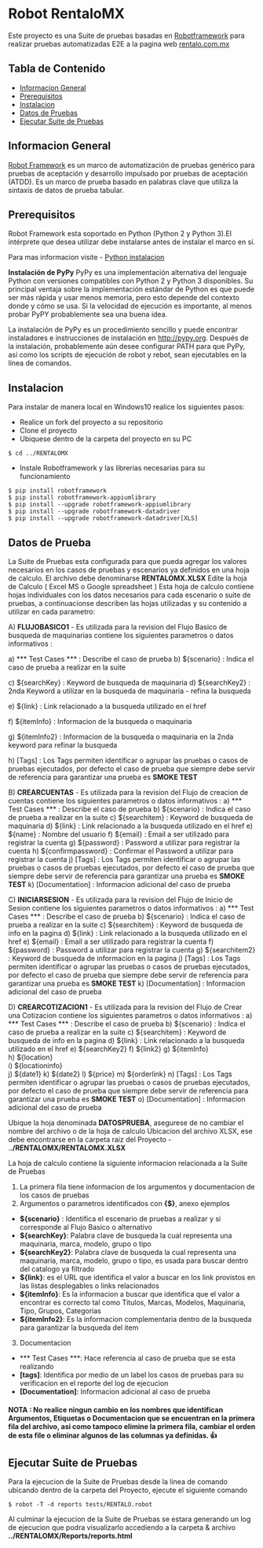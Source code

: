 # Robot RentaloMX

Este proyecto es una Suite de pruebas basadas en [Robotframework](http://www.robotframework.org/) para realizar pruebas automatizadas E2E a la pagina web [rentalo.com.mx](https://rentalo.com.mx)

## Tabla de Contenido
* [Informacion General](#informacion-general)
* [Prerequisitos](#prerequisitos)
* [Instalacion](#instalacion)
* [Datos de Pruebas](#datos-de-prueba)
* [Ejecutar Suite de Pruebas](#ejecutar-suite-de-pruebas)


## Informacion General
[Robot Framework](https://robotframework.org/) es un marco de automatización de pruebas genérico para pruebas de aceptación y desarrollo impulsado por pruebas de aceptación (ATDD). Es un marco de prueba basado en palabras clave que utiliza la sintaxis de datos de prueba tabular.

## Prerequisitos
Robot Framework esta soportado en Python (Python 2 y Python 3).El intérprete que desea utilizar debe instalarse antes de instalar el marco en sí.

Para mas informacion visite - [Python instalacion](https://www.python.org/)

**Instalación de PyPy**
PyPy es una implementación alternativa del lenguaje Python con versiones compatibles con Python 2 y Python 3 disponibles. Su principal ventaja sobre la implementación estándar de Python es que puede ser más rápida y usar menos memoria, pero esto depende del contexto donde y cómo se usa. Si la velocidad de ejecución es importante, al menos probar PyPY probablemente sea una buena idea.

La instalación de PyPy es un procedimiento sencillo y puede encontrar instaladores e instrucciones de instalación en http://pypy.org. Después de la instalación, probablemente aún desee configurar PATH para que PyPy, así como los scripts de ejecución de robot y rebot, sean ejecutables en la línea de comandos.

## Instalacion
Para instalar de manera local en Windows10 realice los siguientes pasos:
- Realice un fork del proyecto a su repositorio
- Clone el proyecto
- Ubiquese dentro de la carpeta del proyecto en su PC
```
$ cd ../RENTALOMX
```
- Instale Robotframework y las librerias necesarias para su funcionamiento
```
$ pip install robotframework
$ pip install robotframework-appiumlibrary
$ pip install --upgrade robotframework-appiumlibrary
$ pip install --upgrade robotframework-datadriver
$ pip install --upgrade robotframework-datadriver[XLS]
```
## Datos de Prueba
La Suite de Pruebas esta configurada para que pueda agregar los valores necesarios en los casos de pruebas y escenarios ya definidos en una hoja de calculo. El archivo debe denominarse **RENTALOMX.XLSX**
Edite la hoja de Calculo ( Excel MS o Google spreadsheet )
Esta hoja de calculo contiene hojas individuales con los datos necesarios para cada escenario o suite de pruebas, a continuacionse describen las hojas utilizadas y su contenido a utilizar en cada parametro:

A) **FLUJOBASICO1** - Es utilizada para la revision del Flujo Basico de busqueda de maquinarias contiene los siguientes parametros o datos informativos :

a) *** Test Cases ***	: Describe el caso de prueba
b) ${scenario}	: Indica el caso de prueba a realizar en la suite

c) ${searchKey}	: Keyword de busqueda de maquinaria
d) ${searchKey2} : 2nda Keyword a utilizar en la busqueda de maquinaria - refina la busqueda	

e) ${link}	: Link relacionado a la busqueda utilizado en el href

f) ${itemInfo}	: Informacion de la busqueda o maquinaria

g) ${itemInfo2}	: Informacion de la busqueda o maquinaria en la 2nda keyword para refinar la busqueda

h) [Tags] : Los Tags permiten identificar o agrupar las pruebas o casos de pruebas ejecutados, por defecto el caso de prueba que siempre debe servir de referencia para garantizar una prueba es **SMOKE TEST**


B) **CREARCUENTAS** - Es utilizada para la revision del Flujo de creacion de cuentas
contiene los siguientes parametros o datos informativos :
a) *** Test Cases ***	: Describe el caso de prueba
b) ${scenario}	: Indica el caso de prueba a realizar en la suite
c) ${searchitem}	: Keyword de busqueda de maquinaria
d) ${link}	: Link relacionado a la busqueda utilizado en el href
e) ${name}	: Nombre del usuario
f) ${email}	: Email a ser utilizado para registrar la cuenta
g) ${password} : Password a utilizar para registrar la cuenta
h) ${confirmpassword} : Confirmar el Password a utilizar para registrar la cuenta
j) [Tags] : Los Tags permiten identificar o agrupar las pruebas o casos de pruebas ejecutados, por defecto el caso de prueba que siempre debe servir de referencia para garantizar una prueba es **SMOKE TEST**
k) [Documentation] : Informacion adicional del caso de prueba

C) **INICIARSESION** - Es utilizada para la revision del Flujo de Inicio de Sesion
contiene los siguientes parametros o datos informativos :
a) *** Test Cases ***	: Describe el caso de prueba
b) ${scenario}	: Indica el caso de prueba a realizar en la suite
c) ${searchitem}	: Keyword de busqueda de info en la pagina
d) ${link}	: Link relacionado a la busqueda utilizado en el href
e) ${email}	: Email a ser utilizado para registrar la cuenta
f) ${password} : Password a utilizar para registrar la cuenta
g) ${searchitem2} : Keyword de busqueda de informacion en la pagina
j) [Tags] : Los Tags permiten identificar o agrupar las pruebas o casos de pruebas ejecutados, por defecto el caso de prueba que siempre debe servir de referencia para garantizar una prueba es **SMOKE TEST**
k) [Documentation] : Informacion adicional del caso de prueba

D) **CREARCOTIZACION1** - Es utilizada para la revision del Flujo de Crear una Cotizacion
contiene los siguientes parametros o datos informativos :
a) *** Test Cases ***	: Describe el caso de prueba
b) ${scenario}	: Indica el caso de prueba a realizar en la suite
c) ${searchitem}	: Keyword de busqueda de info en la pagina
d) ${link}	: Link relacionado a la busqueda utilizado en el href
e) ${searchKey2}
f) ${link2}
g) ${itemInfo}	
h) ${location}	
i) ${locationinfo}	
j) ${date1}	
k) ${date2}	
l) ${price}	
m) ${orderlink}	
n) [Tags] :	Los Tags permiten identificar o agrupar las pruebas o casos de pruebas ejecutados, por defecto el caso de prueba que siempre debe servir de referencia para garantizar una prueba es **SMOKE TEST**
o) [Documentation] : Informacion adicional del caso de prueba

Ubique la hoja denominada **DATOSPRUEBA**, asegurese de no cambiar el nombre del archivo o de la hoja de calculo
Ubicacion del archivo XLSX, ese debe encontrarse en la carpeta raiz del Proyecto - .**./RENTALOMX/RENTALOMX.XLSX**

La hoja de calculo contiene la siguiente informacion relacionada a la Suite de Pruebas
1. La primera fila tiene informacion de los argumentos y documentacion de los casos de pruebas
2. Argumentos o parametros identificados con **{$}**, anexo ejemplos
- **${scenario}** : Identifica el escenario de pruebas a realizar y si corresponde al Flujo Basico o alternativo
- **${searchKey}**: Palabra clave de busqueda la cual representa una maquinaria, marca, modelo, grupo o tipo
- **${searchKey2}**: Palabra clave de busqueda la cual representa una maquinaria, marca, modelo, grupo o tipo, es usada para buscar dentro del catalogo ya filtrado 
- **${link}**: es el URL que identifica el valor a buscar en los link provistos en las listas desplegables o links relacionados
- **${itemInfo}**: Es la informacion a buscar que identifica que el valor a encontrar es correcto tal como Titulos, Marcas, Modelos, Maquinaria, Tipo, Grupos, Categorias
- **${itemInfo2}**: Es la informacion complementaria dentro de la busqueda para garantizar la busqueda del item
3. Documentacion
- *** Test Cases ***: Hace referencia al caso de prueba que se esta realizando
- **[tags]**: Identifica por medio de un label los casos de pruebas para su verificacion en el reporte del log de ejecucion
- **[Documentation]**: Informacion adicional al caso de prueba

#### NOTA : No realice ningun cambio en los nombres que identifican Argumentos, Etiquetas o Documentacion que se encuentran en la primera fila del archivo, asi como tampoco elimine la primera fila, cambiar el orden de esta file o eliminar algunos de las columnas ya definidas. 👍 

## Ejecutar Suite de Pruebas
Para la ejecucion de la Suite de Pruebas desde la linea de comando ubicando dentro de la carpeta del Proyecto, ejecute el siguiente comando

```
$ robot -T -d reports tests/RENTALO.robot
```
Al culminar la ejecucion de la Suite de Pruebas se estara generando un log de ejecucion que podra visualizarlo accediendo a la carpeta & archivo **../RENTALOMX/Reports/reports.html**




